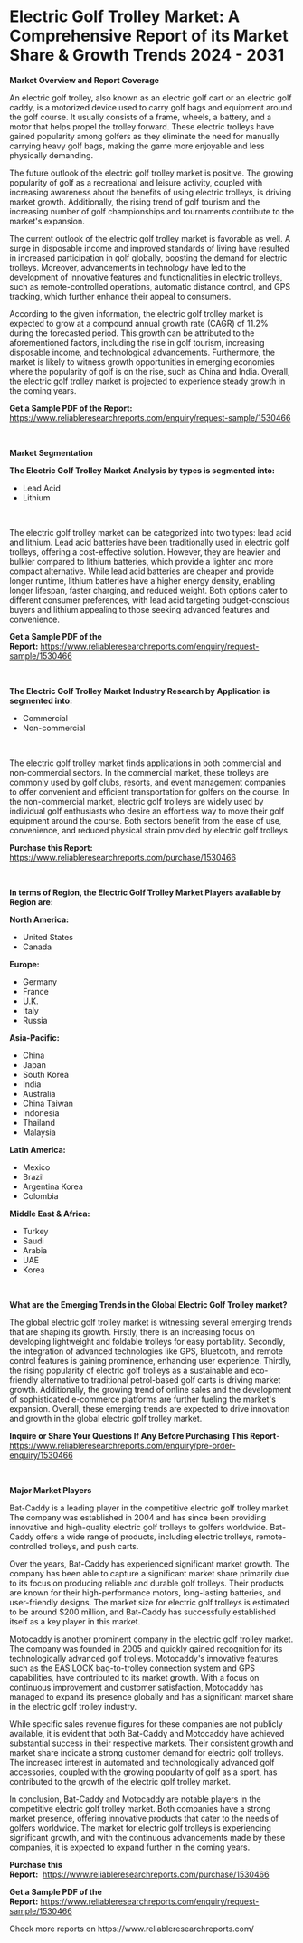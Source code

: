 <p><h1>Electric Golf Trolley Market: A Comprehensive Report of its Market Share & Growth Trends 2024 - 2031</h1></p><p><strong>Market Overview and Report Coverage</strong></p>
<p><p>An electric golf trolley, also known as an electric golf cart or an electric golf caddy, is a motorized device used to carry golf bags and equipment around the golf course. It usually consists of a frame, wheels, a battery, and a motor that helps propel the trolley forward. These electric trolleys have gained popularity among golfers as they eliminate the need for manually carrying heavy golf bags, making the game more enjoyable and less physically demanding.</p><p>The future outlook of the electric golf trolley market is positive. The growing popularity of golf as a recreational and leisure activity, coupled with increasing awareness about the benefits of using electric trolleys, is driving market growth. Additionally, the rising trend of golf tourism and the increasing number of golf championships and tournaments contribute to the market's expansion.</p><p>The current outlook of the electric golf trolley market is favorable as well. A surge in disposable income and improved standards of living have resulted in increased participation in golf globally, boosting the demand for electric trolleys. Moreover, advancements in technology have led to the development of innovative features and functionalities in electric trolleys, such as remote-controlled operations, automatic distance control, and GPS tracking, which further enhance their appeal to consumers.</p><p>According to the given information, the electric golf trolley market is expected to grow at a compound annual growth rate (CAGR) of 11.2% during the forecasted period. This growth can be attributed to the aforementioned factors, including the rise in golf tourism, increasing disposable income, and technological advancements. Furthermore, the market is likely to witness growth opportunities in emerging economies where the popularity of golf is on the rise, such as China and India. Overall, the electric golf trolley market is projected to experience steady growth in the coming years.</p></p>
<p><strong>Get a Sample PDF of the Report:</strong> <a href="https://www.reliableresearchreports.com/enquiry/request-sample/1530466">https://www.reliableresearchreports.com/enquiry/request-sample/1530466</a></p>
<p>&nbsp;</p>
<p><strong>Market Segmentation</strong></p>
<p><strong>The Electric Golf Trolley Market Analysis by types is segmented into:</strong></p>
<p><ul><li>Lead Acid</li><li>Lithium</li></ul></p>
<p>&nbsp;</p>
<p><p>The electric golf trolley market can be categorized into two types: lead acid and lithium. Lead acid batteries have been traditionally used in electric golf trolleys, offering a cost-effective solution. However, they are heavier and bulkier compared to lithium batteries, which provide a lighter and more compact alternative. While lead acid batteries are cheaper and provide longer runtime, lithium batteries have a higher energy density, enabling longer lifespan, faster charging, and reduced weight. Both options cater to different consumer preferences, with lead acid targeting budget-conscious buyers and lithium appealing to those seeking advanced features and convenience.</p></p>
<p><strong>Get a Sample PDF of the Report:</strong>&nbsp;<a href="https://www.reliableresearchreports.com/enquiry/request-sample/1530466">https://www.reliableresearchreports.com/enquiry/request-sample/1530466</a></p>
<p>&nbsp;</p>
<p><strong>The Electric Golf Trolley Market Industry Research by Application is segmented into:</strong></p>
<p><ul><li>Commercial</li><li>Non-commercial</li></ul></p>
<p>&nbsp;</p>
<p><p>The electric golf trolley market finds applications in both commercial and non-commercial sectors. In the commercial market, these trolleys are commonly used by golf clubs, resorts, and event management companies to offer convenient and efficient transportation for golfers on the course. In the non-commercial market, electric golf trolleys are widely used by individual golf enthusiasts who desire an effortless way to move their golf equipment around the course. Both sectors benefit from the ease of use, convenience, and reduced physical strain provided by electric golf trolleys.</p></p>
<p><strong>Purchase this Report:</strong>&nbsp; <a href="https://www.reliableresearchreports.com/purchase/1530466">https://www.reliableresearchreports.com/purchase/1530466</a></p>
<p>&nbsp;</p>
<p><strong>In terms of Region, the Electric Golf Trolley Market Players available by Region are:</strong></p>
<p>
    <p> <strong> North America: </strong>
        <ul>
            <li>United States</li>
            <li>Canada</li>
        </ul>
        </p> 
    <p> <strong> Europe: </strong>
        <ul>
            <li>Germany</li>
            <li>France</li>
            <li>U.K.</li>
            <li>Italy</li>
            <li>Russia</li>
        </ul>
        </p> 
    <p> <strong> Asia-Pacific: </strong>
        <ul>
            <li>China</li>
            <li>Japan</li>
            <li>South Korea</li>
            <li>India</li>
            <li>Australia</li>
            <li>China Taiwan</li>
            <li>Indonesia</li>
            <li>Thailand</li>
            <li>Malaysia</li>
        </ul>
        </p> 
    <p> <strong> Latin America: </strong>
        <ul>
            <li>Mexico</li>
            <li>Brazil</li>
            <li>Argentina Korea</li>
            <li>Colombia</li>
        </ul>
        </p> 
    <p> <strong> Middle East & Africa: </strong>
        <ul>
            <li>Turkey</li>
            <li>Saudi</li>
            <li>Arabia</li>
            <li>UAE</li>
            <li>Korea</li>
        </ul>
    </p>
    </p>
<p>&nbsp;</p>
<p><strong>What are the Emerging Trends in the Global Electric Golf Trolley market?</strong></p>
<p><p>The global electric golf trolley market is witnessing several emerging trends that are shaping its growth. Firstly, there is an increasing focus on developing lightweight and foldable trolleys for easy portability. Secondly, the integration of advanced technologies like GPS, Bluetooth, and remote control features is gaining prominence, enhancing user experience. Thirdly, the rising popularity of electric golf trolleys as a sustainable and eco-friendly alternative to traditional petrol-based golf carts is driving market growth. Additionally, the growing trend of online sales and the development of sophisticated e-commerce platforms are further fueling the market's expansion. Overall, these emerging trends are expected to drive innovation and growth in the global electric golf trolley market.</p></p>
<p><strong>Inquire or Share Your Questions If Any Before Purchasing This Report</strong>- <a href="https://www.reliableresearchreports.com/enquiry/pre-order-enquiry/1530466">https://www.reliableresearchreports.com/enquiry/pre-order-enquiry/1530466</a></p>
<p>&nbsp;</p>
<p><strong>Major Market Players</strong></p>
<p><p>Bat-Caddy is a leading player in the competitive electric golf trolley market. The company was established in 2004 and has since been providing innovative and high-quality electric golf trolleys to golfers worldwide. Bat-Caddy offers a wide range of products, including electric trolleys, remote-controlled trolleys, and push carts.</p><p>Over the years, Bat-Caddy has experienced significant market growth. The company has been able to capture a significant market share primarily due to its focus on producing reliable and durable golf trolleys. Their products are known for their high-performance motors, long-lasting batteries, and user-friendly designs. The market size for electric golf trolleys is estimated to be around $200 million, and Bat-Caddy has successfully established itself as a key player in this market.</p><p>Motocaddy is another prominent company in the electric golf trolley market. The company was founded in 2005 and quickly gained recognition for its technologically advanced golf trolleys. Motocaddy's innovative features, such as the EASILOCK bag-to-trolley connection system and GPS capabilities, have contributed to its market growth. With a focus on continuous improvement and customer satisfaction, Motocaddy has managed to expand its presence globally and has a significant market share in the electric golf trolley industry.</p><p>While specific sales revenue figures for these companies are not publicly available, it is evident that both Bat-Caddy and Motocaddy have achieved substantial success in their respective markets. Their consistent growth and market share indicate a strong customer demand for electric golf trolleys. The increased interest in automated and technologically advanced golf accessories, coupled with the growing popularity of golf as a sport, has contributed to the growth of the electric golf trolley market.</p><p>In conclusion, Bat-Caddy and Motocaddy are notable players in the competitive electric golf trolley market. Both companies have a strong market presence, offering innovative products that cater to the needs of golfers worldwide. The market for electric golf trolleys is experiencing significant growth, and with the continuous advancements made by these companies, it is expected to expand further in the coming years.</p></p>
<p><strong>Purchase this Report:</strong>&nbsp;&nbsp;<a href="https://www.reliableresearchreports.com/purchase/1530466">https://www.reliableresearchreports.com/purchase/1530466</a></p>
<p></p>
<p><strong>Get a Sample PDF of the Report:</strong>&nbsp;<a href="https://www.reliableresearchreports.com/enquiry/request-sample/1530466">https://www.reliableresearchreports.com/enquiry/request-sample/1530466</a></p>
<p>Check more reports on https://www.reliableresearchreports.com/</p>